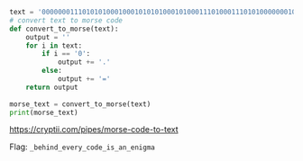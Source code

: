 ```python
text = '000000011101010100010001010101000101000111010001110101000000010001010101110001000101110100011101011101110000000111010111010001110111011100011101010001000000010100010101000000010111000111010000000100011101000101000111011101000111011100010111'
# convert text to morse code
def convert_to_morse(text):
    output = ''
    for i in text:
        if i == '0':
            output += '.'
        else:
            output += '='
    return output
  
morse_text = convert_to_morse(text)
print(morse_text)
```
https://cryptii.com/pipes/morse-code-to-text

Flag: `_behind_every_code_is_an_enigma`